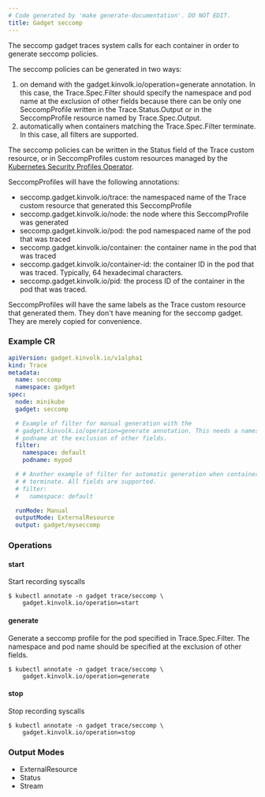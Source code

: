 ```yaml
---
# Code generated by 'make generate-documentation'. DO NOT EDIT.
title: Gadget seccomp
---
```


The seccomp gadget traces system calls for each container in order to generate
seccomp policies.

The seccomp policies can be generated in two ways:
1. on demand with the gadget.kinvolk.io/operation=generate annotation. In this
   case, the Trace.Spec.Filter should specify the namespace and pod name at the
   exclusion of other fields because there can be only one SeccompProfile
   written in the Trace.Status.Output or in the SeccompProfile resource named
   by Trace.Spec.Output.
2. automatically when containers matching the Trace.Spec.Filter terminate. In
   this case, all filters are supported.

The seccomp policies can be written in the Status field of the Trace custom
resource, or in SeccompProfiles custom resources managed by the [Kubernetes
Security Profiles
Operator](https://github.com/kubernetes-sigs/security-profiles-operator).

SeccompProfiles will have the following annotations:

* seccomp.gadget.kinvolk.io/trace: the namespaced name of the Trace custom
  resource that generated this SeccompProfile
* seccomp.gadget.kinvolk.io/node: the node where this SeccompProfile was
  generated
* seccomp.gadget.kinvolk.io/pod: the pod namespaced name of the pod that was
  traced
* seccomp.gadget.kinvolk.io/container: the container name in the pod that was
  traced
* seccomp.gadget.kinvolk.io/container-id: the container ID in the pod that
  was traced. Typically, 64 hexadecimal characters.
* seccomp.gadget.kinvolk.io/pid: the process ID of the container in the pod
  that was traced.

SeccompProfiles will have the same labels as the Trace custom resource that
generated them. They don&#39;t have meaning for the seccomp gadget. They are
merely copied for convenience.


### Example CR

```yaml
apiVersion: gadget.kinvolk.io/v1alpha1
kind: Trace
metadata:
  name: seccomp
  namespace: gadget
spec:
  node: minikube
  gadget: seccomp

  # Example of filter for manual generation with the
  # gadget.kinvolk.io/operation=generate annotation. This needs a namespace and
  # podname at the exclusion of other fields.
  filter:
    namespace: default
    podname: mypod

  # # Another example of filter for automatic generation when containers
  # # terminate. All fields are supported.
  # filter:
  #   namespace: default

  runMode: Manual
  outputMode: ExternalResource
  output: gadget/myseccomp
```

### Operations


#### start

Start recording syscalls

```
$ kubectl annotate -n gadget trace/seccomp \
    gadget.kinvolk.io/operation=start
```
#### generate

Generate a seccomp profile for the pod specified in Trace.Spec.Filter. The
namespace and pod name should be specified at the exclusion of other fields.

```
$ kubectl annotate -n gadget trace/seccomp \
    gadget.kinvolk.io/operation=generate
```
#### stop

Stop recording syscalls

```
$ kubectl annotate -n gadget trace/seccomp \
    gadget.kinvolk.io/operation=stop
```

### Output Modes

* ExternalResource
* Status
* Stream
